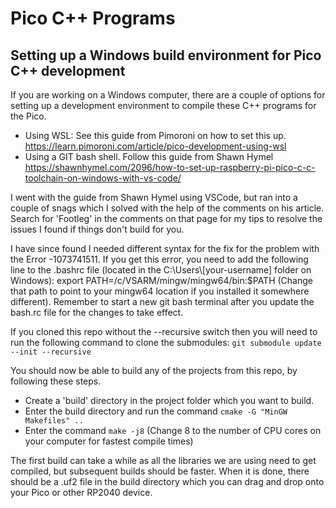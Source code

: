 # Pico C++ Programs

## Setting up a Windows build environment for Pico C++ development

If you are working on a Windows computer, there are a couple of options for setting up a development environment to compile these C++ programs for the Pico.

- Using WSL: See this guide from Pimoroni on how to set this up. <https://learn.pimoroni.com/article/pico-development-using-wsl>
- Using a GIT bash shell. Follow this guide from Shawn Hymel <https://shawnhymel.com/2096/how-to-set-up-raspberry-pi-pico-c-c-toolchain-on-windows-with-vs-code/>

I went with the guide from Shawn Hymel using VSCode, but ran into a couple of snags which I solved with the help of the comments on his article. Search for 'Footleg' in the comments on that page for my tips to resolve the issues I found if things don't build for you.

I have since found I needed different syntax for the fix for the problem with the Error -1073741511. If you get this error, you need to add the following line to the .bashrc file (located in the C:\Users\\[your-username] folder on Windows): export PATH=/c/VSARM/mingw/mingw64/bin:$PATH
(Change that path to point to your mingw64 location if you installed it somewhere different). Remember to start a new git bash terminal after you update the bash.rc file for the changes to take effect.

If you cloned this repo without the --recursive switch then you will need to run the following command to clone the submodules:
`git submodule update --init --recursive`

You should now be able to build any of the projects from this repo, by following these steps.

- Create a 'build' directory in the project folder which you want to build.
- Enter the build directory and run the command `cmake -G "MinGW Makefiles" ..`
- Enter the command `make -j8` (Change 8 to the number of CPU cores on your computer for fastest compile times)

The first build can take a while as all the libraries we are using need to get compiled, but subsequent builds should be faster.
When it is done, there should be a .uf2 file in the build directory which you can drag and drop onto your Pico or other RP2040 device.
